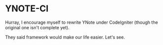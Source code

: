# YNOTE-CI

Hurray, I encourage myself to rewrite YNote under CodeIgniter (though the original one isn't complete yet).

They said framework would make our life easier. Let's see.